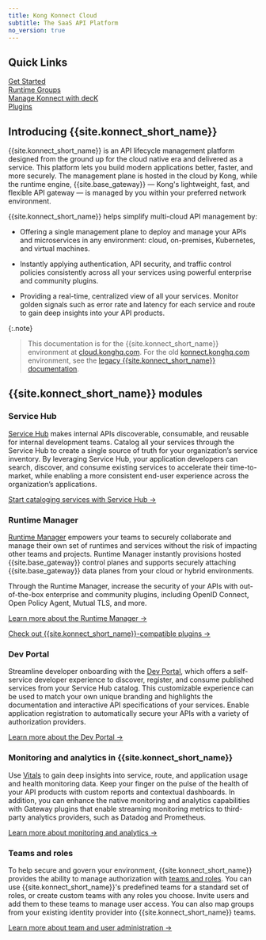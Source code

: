 ```yaml
---
title: Kong Konnect Cloud
subtitle: The SaaS API Platform
no_version: true
---
```


## Quick Links

<div class="docs-grid-install">

  <!-- TO DO: ADD KONNECT FEATURES TABLE
   <a href="#features" class="docs-grid-install-block no-description">
    <img class="install-icon no-image-expand" src="/assets/images/icons/documentation/icn-flag.svg" alt="">
    <div class="install-text">Features</div>
  </a> -->

  <a href="/konnect/getting-started/" class="docs-grid-install-block no-description">
    <img class="install-icon no-image-expand" src="/assets/images/icons/documentation/icn-learning.svg" alt="">
    <div class="install-text">Get Started</div>
  </a>

  <a href="/konnect/runtime-manager/runtime-groups" class="docs-grid-install-block no-description">
    <img class="install-icon no-image-expand" src="/assets/images/icons/konnect/icn-runtimes-nav.svg" alt="">
    <div class="install-text">Runtime Groups</div>
  </a>

  <a href="/deck/guides/konnect/" class="docs-grid-install-block no-description">
    <img class="install-icon no-image-expand" src="/assets/images/icons/documentation/icn-references-color.svg" alt="">
    <div class="install-text">Manage Konnect with decK</div>
  </a>

  <a href="/hub/" class="docs-grid-install-block no-description">
    <img class="install-icon no-image-expand" src="/assets/images/icons/documentation/icn-api-plugins-color.svg" alt="">
    <div class="install-text">Plugins</div>
  </a>
</div>

## Introducing {{site.konnect_short_name}}

{{site.konnect_short_name}} is an API lifecycle
management platform designed from the ground up for the cloud native era
and delivered as a service. This platform lets you build modern applications
better, faster, and more securely. The management plane is hosted
in the cloud by Kong, while the runtime engine, {{site.base_gateway}} — Kong's
lightweight, fast, and flexible API gateway  — is managed by you within your
preferred network environment.

{{site.konnect_short_name}} helps simplify multi-cloud API management by:

* Offering a single management plane to deploy and manage your APIs and microservices in any environment: cloud, on-premises, Kubernetes, and virtual machines.

* Instantly applying authentication, API security, and traffic control policies consistently across all your services using powerful enterprise and community plugins.

* Providing a real-time, centralized view of all your services. Monitor golden signals such as error rate and latency for each service and route to gain deep insights into your API products.


{:.note}
> This documentation is for the {{site.konnect_short_name}} environment at
[cloud.konghq.com](https://cloud.konghq.com). For the old
[konnect.konghq.com](https://konnect.konghq.com) environment, see the
[legacy {{site.konnect_short_name}} documentation](/konnect/legacy).

## {{site.konnect_short_name}} modules

### Service Hub

[Service Hub](/konnect/servicehub) makes internal APIs discoverable,
consumable, and reusable for internal development teams. Catalog
all your services through the Service Hub to create a single source of
truth for your organization’s service inventory. By leveraging Service Hub,
your application developers
can search, discover, and consume existing services to accelerate their
time-to-market, while enabling a more consistent end-user experience
across the organization’s applications.

[Start cataloging services with Service Hub &rarr;](/konnect/servicehub)

### Runtime Manager

[Runtime Manager](/konnect/runtime-manager) empowers your teams to securely
collaborate and manage their own set of runtimes and services without
the risk of impacting other teams and projects. Runtime Manager instantly
provisions hosted {{site.base_gateway}} control planes and supports securely
attaching {{site.base_gateway}} data planes from your cloud or hybrid environments.

Through the Runtime Manager, increase the security of your APIs with out-of-the-box enterprise and community plugins, including OpenID Connect, Open Policy Agent, Mutual TLS, and more.

[Learn more about the Runtime Manager &rarr;](/konnect/runtime-manager)

[Check out {{site.konnect_short_name}}-compatible plugins &rarr;](/hub)

### Dev Portal

Streamline developer onboarding with the [Dev Portal](/konnect/dev-portal), which offers a self-service developer experience
to discover, register, and consume published services from your Service Hub catalog.
This customizable experience can be used to match your own unique branding and
highlights the documentation and interactive API specifications of your services.
Enable application registration to automatically secure your APIs with a
 variety of authorization providers.

[Learn more about the Dev Portal &rarr;](/konnect/dev-portal)

### Monitoring and analytics in {{site.konnect_short_name}}

Use [Vitals](/konnect/vitals) to gain deep insights
into service, route, and application usage and health monitoring data. Keep your finger
on the pulse of the health of your API products with custom reports and contextual dashboards.
In addition, you can enhance the native monitoring and analytics capabilities with
Gateway plugins that enable streaming monitoring metrics to
third-party analytics providers, such as Datadog and Prometheus.

[Learn more about monitoring and analytics &rarr;](/konnect/vitals)

### Teams and roles

To help secure and govern your environment, {{site.konnect_short_name}} provides
the ability to manage authorization with [teams and roles](/konnect/org-management/teams-and-roles).
You can use {{site.konnect_short_name}}'s predefined teams for a standard set of roles,
or create custom teams with any roles you choose. Invite users and add them to these teams to manage user
access. You can also map groups from your existing identity provider into {{site.konnect_short_name}} teams.

[Learn more about team and user administration &rarr;](/konnect/org-management/teams-and-roles)
